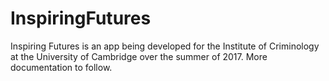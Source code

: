 # InspiringFutures

Inspiring Futures is an app being developed for the Institute of Criminology at the University of Cambridge over the summer of 2017.
More documentation to follow.

